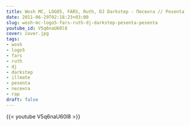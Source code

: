 ```yaml
---
title: Wosh MC, LOGO5, FARS, Ruth, DJ Darkstep - Песента // Pesenta
date: 2011-06-29T02:18:23+03:00
slug: wosh-mc-logo5-fars-ruth-dj-darkstep-pesenta-pesenta
youtube_id: V5q6naU60l8
cover: cover.jpg
tags:
- wosh
- logo5
- fars
- ruth
- dj
- darkstep
- illmate
- pesenta
- песента
- rap
draft: false
---
```


{{< youtube V5q6naU60l8 >}}
